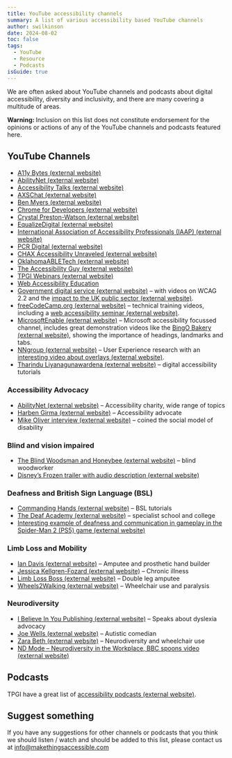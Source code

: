 ```yaml
---
title: YouTube accessibility channels
summary: A list of various accessibility based YouTube channels
author: swilkinson
date: 2024-08-02
toc: false
tags:
  - YouTube
  - Resource
  - Podcasts
isGuide: true
---
```

We are often asked about YouTube channels and podcasts about digital accessibility, diversity and inclusivity, and there are many covering a multitude of areas.

<div class="callout__warn"><span class="callout__icon"><strong class="visually-hidden">Warning: </strong></span><span class="callout__text">Inclusion on this list does not constitute endorsement for the opinions or actions of any of the YouTube channels and podcasts featured here.</span></div>

## YouTube Channels

* [A11y Bytes (external website)](https://www.youtube.com/@A11yBytes)
* [AbilityNet (external website)](https://www.youtube.com/@abilitynet)
* [Accessibility Talks (external website)](https://www.youtube.com/@AccessibilityTalks) 
* [AXSChat (external website)](https://www.youtube.com/channel/UCtXmNJEMGmHK9VArQNnvxAw) 
* [Ben Myers (external website)](https://www.youtube.com/@BenDMyers)
* [Chrome for Developers (external website)](https://www.youtube.com/@ChromeDevs)
* [Crystal Preston-Watson (external website)](https://www.youtube.com/@CrystalPrestonWatson)
* [EqualizeDigital (external website)](https://www.youtube.com/@EqualizeDigital)
* [International Association of Accessibility Professionals (IAAP) (external website)](https://www.youtube.com/@UnitedInAccessibility)
* [PCR Digital (external website)](https://www.youtube.com/@PCRDigital)
* [CHAX Accessibility Unraveled (external website)](https://www.youtube.com/@PDFA) 
* [OklahomaABLETech (external website)](https://www.youtube.com/@OklahomaABLETech) 
* [The Accessibility Guy (external website)](https://www.youtube.com/@TheAccessibilityGuy) 
* [TPGI Webinars (external website)](https://www.youtube.com/@TPGi2021)
* [Web Accessibility Education](https://www.youtube.com/@WebAccessibility) 
* [Government digital service (external website)](https://www.youtube.com/@GovernmentDigitalService) – with videos on WCAG 2.2 and the [impact to the UK public sector (external website)](https://www.youtube.com/watch?v=H6AW6rx91U4).
* [freeCodeCamp.org (external website)](https://www.youtube.com/@freecodecamp) – technical training videos, including a [web accessibility seminar (external website)](https://www.youtube.com/watch?v=e2nkq3h1P68).
* [MicrosoftEnable (external website)](https://www.youtube.com/@MSFTEnable) – Microsoft accessibility focussed channel, includes great demonstration videos like the [BingO Bakery (external website)](https://www.youtube.com/watch?v=HE2R86EZPMA), showing the importance of headings, landmarks and tabs.
* [NNgroup (external website)](https://www.youtube.com/@NNgroup) – User Experience research with an [interesting video about overlays (external website)](https://www.youtube.com/watch?v=mvKTItqsOCg).
* [Tharindu Liyanagunawardena (external website)](https://www.youtube.com/@tharinduliyanagunawardena7209) – digital accessibility tutorials

### Accessibility Advocacy

* [AbilityNet (external website)](https://www.youtube.com/@abilitynet) – Accessibility charity, wide range of topics
* [Harben Girma (external website)](https://www.youtube.com/@haben_girma) – Accessibility advocate
* [Mike Oliver interview (external website)](https://www.youtube.com/watch?v=wBAv5MrAhAw) – coined the social model of disability

### Blind and vision impaired

* [The Blind Woodsman and Honeybee (external website)](https://www.youtube.com/@theblindwoodsmanandhoneybee) – blind woodworker
* [Disney’s Frozen trailer with audio description (external website)](https://www.youtube.com/watch?v=O7j4_aP8dWA)

### Deafness and British Sign Language (BSL)

* [Commanding Hands (external website)](https://www.youtube.com/@CommandingHands) – BSL tutorials
* [The Deaf Academy (external website)](https://www.youtube.com/@TheDeafAcademy) – specialist school and college
* [Interesting example of deafness and communication in gameplay in the Spider-Man 2 (PS5) game (external website)](https://www.youtube.com/watch?v=QSaUvZfHgk4)

### Limb Loss and Mobility

* [Ian Davis (external website)](https://www.youtube.com/@missingpartsclub) – Amputee and prosthetic hand builder
* [Jessica Kellgren-Fozard (external website)](https://www.youtube.com/@jessicaoutofthecloset) – Chronic illness
* [Limb Loss Boss (external website)](https://www.youtube.com/@LimbLossBoss) – Double leg amputee
* [Wheels2Walking (external website)](https://www.youtube.com/@Wheels2Walking) – Wheelchair use and paralysis

### Neurodiversity

* [I Believe In You Publishing (external website)](https://www.youtube.com/@I-believe-in-you-publishing) – Speaks about dyslexia advocacy
* [Joe Wells (external website)](https://www.youtube.com/@joewellscomic) – Autistic comedian
* [Zara Beth (external website)](https://www.youtube.com/@Zara_Beth) – Neurodiversity and wheelchair use
* [ND Mode – Neurodiversity in the Workplace, BBC spoons video (external website)](https://www.youtube.com/watch?v=2Mez9THUoyc)

## Podcasts

TPGI have a great list of [accessibility podcasts (external website)](https://www.tpgi.com/digital-accessibility-podcasts/).

## Suggest something

If you have any suggestions for other channels or podcasts that you think we should listen / watch and should be added to this list, please contact us at [info@makethingsaccessible.com](mailto:info@makethingsaccessible.com)
